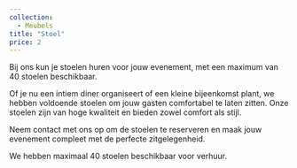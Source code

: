```yaml
---
collection:
  - Meubels
title: "Stoel"
price: 2
---
```


Bij ons kun je stoelen huren voor jouw evenement, met een maximum van 40 stoelen beschikbaar.

Of je nu een intiem diner organiseert of een kleine bijeenkomst plant, we hebben voldoende stoelen om jouw gasten comfortabel te laten zitten. Onze stoelen zijn van hoge kwaliteit en bieden zowel comfort als stijl.

Neem contact met ons op om de stoelen te reserveren en maak jouw evenement compleet met de perfecte zitgelegenheid.

We hebben maximaal 40 stoelen beschikbaar voor verhuur.
